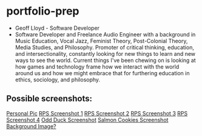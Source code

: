 # portfolio-prep

- Geoff Lloyd - Software Developer
- Software Developer and Freelance Audio Engineer with a background in Music Education, Vocal Jazz, Feminist Theory, Post-Colonial Theory, Media Studies, and Philosophy. Promoter of critical thinking, education, and intersectionality, constantly looking for new things to learn and new ways to see the world. Current things I've been chewing on is looking at how games and technology frame how we interact with the world around us and how we might embrace that for furthering education in ethics, sociology, and philosophy.

## Possible screenshots:
[Personal Pic](/assets/Uke%20pic%20(2).jpg)
[RPS Screenshot 1](/assets/RPS%20portfolio%20screenshot.png)
[RPS Screenshot 2](/assets/RPS%20portfolio%20screenshot%202.png)
[RPS Screenshot 3](/assets/RPS%20portfolio%20screenshot%203.png)
[RPS Screenshot 4](/assets/RPS%20portfolio%20screenshot%204.png)
[Odd Duck Screenshot](/assets/odd%20duck%20screenshot.png)
[Salmon Cookies Screenshot](/assets/salmon%20cookies%20screenshot.png)
[Background Image?](/assets/clouds%20in%20the%20bayou.jpg)
